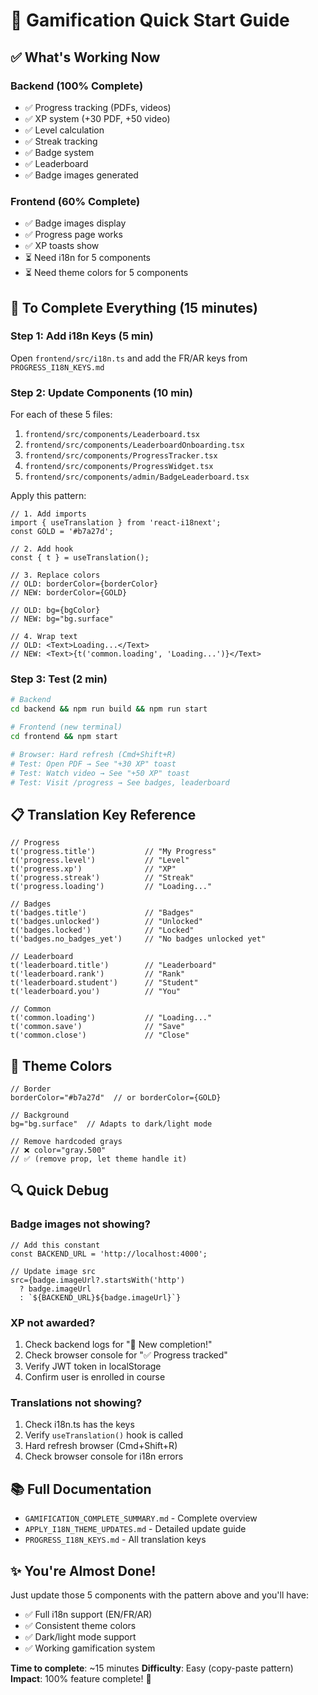 # 🚀 Gamification Quick Start Guide

## ✅ What's Working Now

### Backend (100% Complete)
- ✅ Progress tracking (PDFs, videos)
- ✅ XP system (+30 PDF, +50 video)
- ✅ Level calculation
- ✅ Streak tracking
- ✅ Badge system
- ✅ Leaderboard
- ✅ Badge images generated

### Frontend (60% Complete)
- ✅ Badge images display
- ✅ Progress page works
- ✅ XP toasts show
- ⏳ Need i18n for 5 components
- ⏳ Need theme colors for 5 components

## 🎯 To Complete Everything (15 minutes)

### Step 1: Add i18n Keys (5 min)
Open `frontend/src/i18n.ts` and add the FR/AR keys from `PROGRESS_I18N_KEYS.md`

### Step 2: Update Components (10 min)
For each of these 5 files:
1. `frontend/src/components/Leaderboard.tsx`
2. `frontend/src/components/LeaderboardOnboarding.tsx`
3. `frontend/src/components/ProgressTracker.tsx`
4. `frontend/src/components/ProgressWidget.tsx`
5. `frontend/src/components/admin/BadgeLeaderboard.tsx`

Apply this pattern:

```tsx
// 1. Add imports
import { useTranslation } from 'react-i18next';
const GOLD = '#b7a27d';

// 2. Add hook
const { t } = useTranslation();

// 3. Replace colors
// OLD: borderColor={borderColor}
// NEW: borderColor={GOLD}

// OLD: bg={bgColor}
// NEW: bg="bg.surface"

// 4. Wrap text
// OLD: <Text>Loading...</Text>
// NEW: <Text>{t('common.loading', 'Loading...')}</Text>
```

### Step 3: Test (2 min)
```bash
# Backend
cd backend && npm run build && npm run start

# Frontend (new terminal)
cd frontend && npm start

# Browser: Hard refresh (Cmd+Shift+R)
# Test: Open PDF → See "+30 XP" toast
# Test: Watch video → See "+50 XP" toast
# Test: Visit /progress → See badges, leaderboard
```

## 📋 Translation Key Reference

```tsx
// Progress
t('progress.title')           // "My Progress"
t('progress.level')           // "Level"
t('progress.xp')              // "XP"
t('progress.streak')          // "Streak"
t('progress.loading')         // "Loading..."

// Badges
t('badges.title')             // "Badges"
t('badges.unlocked')          // "Unlocked"
t('badges.locked')            // "Locked"
t('badges.no_badges_yet')     // "No badges unlocked yet"

// Leaderboard
t('leaderboard.title')        // "Leaderboard"
t('leaderboard.rank')         // "Rank"
t('leaderboard.student')      // "Student"
t('leaderboard.you')          // "You"

// Common
t('common.loading')           // "Loading..."
t('common.save')              // "Save"
t('common.close')             // "Close"
```

## 🎨 Theme Colors

```tsx
// Border
borderColor="#b7a27d"  // or borderColor={GOLD}

// Background
bg="bg.surface"  // Adapts to dark/light mode

// Remove hardcoded grays
// ❌ color="gray.500"
// ✅ (remove prop, let theme handle it)
```

## 🔍 Quick Debug

### Badge images not showing?
```tsx
// Add this constant
const BACKEND_URL = 'http://localhost:4000';

// Update image src
src={badge.imageUrl?.startsWith('http') 
  ? badge.imageUrl 
  : `${BACKEND_URL}${badge.imageUrl}`}
```

### XP not awarded?
1. Check backend logs for "🎉 New completion!"
2. Check browser console for "✅ Progress tracked"
3. Verify JWT token in localStorage
4. Confirm user is enrolled in course

### Translations not showing?
1. Check i18n.ts has the keys
2. Verify `useTranslation()` hook is called
3. Hard refresh browser (Cmd+Shift+R)
4. Check browser console for i18n errors

## 📚 Full Documentation

- `GAMIFICATION_COMPLETE_SUMMARY.md` - Complete overview
- `APPLY_I18N_THEME_UPDATES.md` - Detailed update guide
- `PROGRESS_I18N_KEYS.md` - All translation keys

## ✨ You're Almost Done!

Just update those 5 components with the pattern above and you'll have:
- ✅ Full i18n support (EN/FR/AR)
- ✅ Consistent theme colors
- ✅ Dark/light mode support
- ✅ Working gamification system

**Time to complete**: ~15 minutes
**Difficulty**: Easy (copy-paste pattern)
**Impact**: 100% feature complete! 🎉
